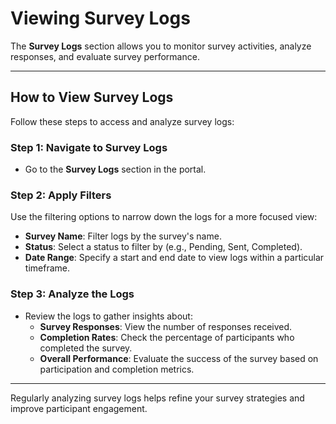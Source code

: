 # Viewing Survey Logs

The **Survey Logs** section allows you to monitor survey activities, analyze responses, and evaluate survey performance.

---

## How to View Survey Logs

Follow these steps to access and analyze survey logs:

### Step 1: Navigate to **Survey Logs**
- Go to the **Survey Logs** section in the portal.

### Step 2: Apply Filters

Use the filtering options to narrow down the logs for a more focused view:

- **Survey Name**: Filter logs by the survey's name.
- **Status**: Select a status to filter by (e.g., Pending, Sent, Completed).
- **Date Range**: Specify a start and end date to view logs within a particular timeframe.

### Step 3: Analyze the Logs

- Review the logs to gather insights about:
    - **Survey Responses**: View the number of responses received.
    - **Completion Rates**: Check the percentage of participants who completed the survey.
    - **Overall Performance**: Evaluate the success of the survey based on participation and completion metrics.

---

Regularly analyzing survey logs helps refine your survey strategies and improve participant engagement.
